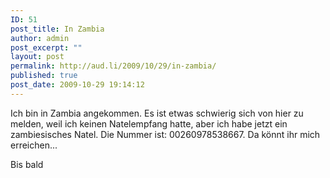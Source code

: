 ```yaml
---
ID: 51
post_title: In Zambia
author: admin
post_excerpt: ""
layout: post
permalink: http://aud.li/2009/10/29/in-zambia/
published: true
post_date: 2009-10-29 19:14:12
---
```

<p>Ich bin in Zambia angekommen. Es ist etwas schwierig sich von hier zu melden, weil ich keinen Natelempfang hatte, aber ich habe jetzt ein zambiesisches Natel. Die Nummer ist: 00260978538667. Da könnt ihr mich erreichen...</p>
<p>Bis bald</p>